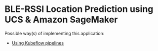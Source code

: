 # BLE-RSSI Location Prediction using UCS & Amazon SageMaker

Possible way(s) of implementing this application:
  - [Using Kubeflow pipelines](./pipelines)
  
